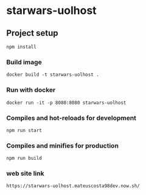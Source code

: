 # starwars-uolhost

## Project setup
```
npm install
```
### Build image
```
docker build -t starwars-uolhost .
```
### Run with docker
```
docker run -it -p 8080:8080 starwars-uolhost
```
### Compiles and hot-reloads for development
```
npm run start
```

### Compiles and minifies for production
```
npm run build
```

### web site link
```
https://starwars-uolhost.mateuscosta98dev.now.sh/
```